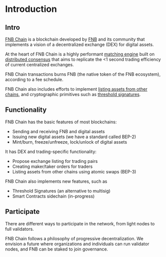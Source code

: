 # Introduction


## Intro

[FNB Chain](https://www.finanscan.io) is a blockchain developed by [FNB](https://www.finanscan.io) and its community that implements a vision of a decentralized exchange (DEX) for digital assets.

At the heart of FNB Chain is a highly performant [matching engine](./concepts/matching-engine.md) built on [distributed consensus](./concepts/architecture.md) that aims to replicate the <1 second trading efficiency of current centralized exchanges.

FNB Chain transactions burns FNB (the native token of the FNB ecosystem), according to a fee schedule.

FNB Chain also includes efforts to implement [listing assets from other chains](../atomic-swap.md), and cryptographic primitives such as [threshold signatures](./concepts/threshold-signature-scheme.md).

## Functionality

FNB Chain has the basic features of most blockchains:

- Sending and receiving FNB and digital assets
- Issuing new digital assets (we have a standard called BEP-2)
- Mint/burn, freeze/unfreeze, lock/unlock of digital assets

It has DEX and trading-specific functionality:

- Propose exchange listing for trading pairs
- Creating maker/taker orders for traders
- Listing assets from other chains using atomic swaps (BEP-3)

FNB Chain also implements new features, such as

- Threshold Signatures (an alternative to multisig)
- Smart Contracts sidechain (in-progress)

## Participate

There are different ways to participate in the network, from light nodes to full validators.

FNB Chain follows a philosophy of progressive decentralization. We envision a future where organizations and individuals can run validator nodes, and FNB can be staked to join governance.
